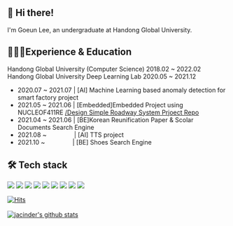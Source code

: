 <!--
**jacinder/jacinder** is a ✨ _special_ ✨ repository because its `README.md` (this file) appears on your GitHub profile.

Here are some ideas to get you started:

- 🔭 I’m currently working on ...
- 🌱 I’m currently learning ...
- 👯 I’m looking to collaborate on ...
- 🤔 I’m looking for help with ...
- 💬 Ask me about ...
- 📫 How to reach me: ...
- 😄 Pronouns: ...
- ⚡ Fun fact: ...
-->

👋 Hi there!
-------------
I'm Goeun Lee, an undergraduate at Handong Global University.<br>

👩🏻‍💻Experience & Education
-------------
Handong Global University (Computer Science) 2018.02 ~ 2022.02 <br>
Handong Global University Deep Learning Lab 2020.05 ~ 2021.12 <br>

* 2020.07 ~ 2021.07 | [AI] Machine Learning based anomaly detection for smart factory project <br>
* 2021.05 ~ 2021.06 | [Embedded]Embedded Project using NUCLEOF411RE <a href = "https://github.com/jacinder/DesignSimpleRoadwaySystem_NUCLEOF411RE">/Design Simple Roadway System Prjoect Repo</a>
* 2021.04 ~ 2021.06 | [BE]Korean Reunification Paper & Scolar Documents Search Engine<br>
* 2021.08 ~&#160;&#160;&#160;&#160;&#160;&#160;&#160;&#160;&#160;&#160;&#160;&#160;&#160;&#160;&#160;&#160;| [AI] TTS project<br>
* 2021.10 ~&#160;&#160;&#160;&#160;&#160;&#160;&#160;&#160;&#160;&#160;&#160;&#160;&#160;&#160;&#160;&#160;| [BE] Shoes Search Engine<br>

🛠 Tech stack
-------------
<!-- <img src="?style=flat-square&logo=&logoColor=white"/></a> -->
<img src="https://img.shields.io/badge/-C-orange?logo=C&logoColor=white"/></a>
<img src="https://img.shields.io/badge/Python-3766AB?logo=Python&logoColor=white"/></a>
<img src="https://img.shields.io/badge/-Java-brown?logo=java&logoColor=white"/></a>
<img src="https://img.shields.io/badge/-MySQL-blue?logo=MySQL&logoColor=white"/></a>
<img src="https://img.shields.io/badge/-PyTorch-lemon?logo=PyTorch&logoColor=white"/></a>
<img src="https://img.shields.io/badge/-sklearn-important?logo=scikit-learn&logoColor=white"/></a>
<img src="https://img.shields.io/badge/-Flask-navy?logo=flask&logoColor=white"/></a>
<img src="https://img.shields.io/badge/-Linux-white?logo=linux&logoColor=black"/></a>
<img src="https://img.shields.io/badge/-ARM-violet"/></a>




[![Hits](https://hits.seeyoufarm.com/api/count/incr/badge.svg?url=https%3A%2F%2Fgithub.com%2Fjacinder&count_bg=%23E77FBB&title_bg=%23335784&icon=&icon_color=%23E7E7E7&title=hits&edge_flat=false)](https://hits.seeyoufarm.com)<br>  
[![jacinder's github stats](https://github-readme-stats.vercel.app/api?username=jacinder)](https://github.com/anuraghazra/github-readme-stats)




